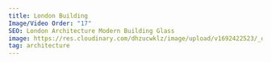 ```yaml
---
title: London Building
Image/Video Order: "17"
SEO: London Architecture Modern Building Glass
image: https://res.cloudinary.com/dhzucwklz/image/upload/v1692422523/_osb9824-2_wwzulr.jpg
tag: architecture
---
```

